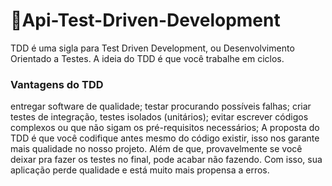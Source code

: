 
# 🔗Api-Test-Driven-Development

TDD é uma sigla para Test Driven Development, ou Desenvolvimento Orientado a Testes. A ideia do TDD é que você trabalhe em ciclos.

### Vantagens do TDD
entregar software de qualidade;
testar procurando possíveis falhas;
criar testes de integração, testes isolados (unitários);
evitar escrever códigos complexos ou que não sigam os pré-requisitos necessários;
A proposta do TDD é que você codifique antes mesmo do código existir, isso nos garante mais qualidade no nosso projeto. Além de que, provavelmente se você deixar pra fazer os testes no final, pode acabar não fazendo. Com isso, sua aplicação perde qualidade e está muito mais propensa a erros.
